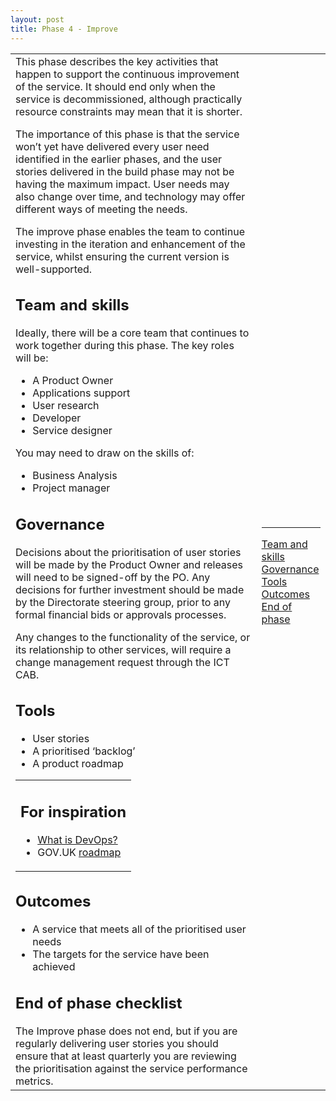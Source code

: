 ```yaml
---
layout: post
title: Phase 4 - Improve
---
```

<table>
<tr>
<td class="mainContent" >
This phase describes the key activities that happen to support the continuous improvement of the service. It should end only when the service is decommissioned, although practically resource constraints may mean that it is shorter. 



The importance of this phase is that the service won’t yet have delivered every user need identified in the earlier phases, and the user stories delivered in the build phase may not be having the maximum impact. User needs may also change over time, and technology may offer different ways of meeting the needs. 



The improve phase enables the team to continue investing in the iteration and enhancement of the service, whilst ensuring the current version is well-supported.



<h2 id="C1">Team and skills</h2>
Ideally, there will be a core team that continues to work together during this phase. The key roles will be:



<ul>
<li>A Product Owner</li>
<li>Applications support</li>
<li>User research</li>
<li>Developer</li>
<li>Service designer</li>
</ul>

You may need to draw on the skills of:

<ul>
<li>Business Analysis</li>
<li>Project manager</li>
</ul>


<h2  id="C2">Governance</h2>

Decisions about the prioritisation of user stories will be made by the Product Owner and releases will need to be signed-off by the PO. Any decisions for further investment should be made by the Directorate steering group, prior to any formal financial bids or approvals processes.

Any changes to the functionality of the service, or its relationship to other services, will require a change management request through the ICT CAB. 


<h2  id="C3">Tools</h2>
<ul>
<li>User stories</li>
<li>A prioritised ‘backlog’</li>
<li>A product roadmap</li>
</ul>
<table class="c20"><tbody><tr class="c8"><td class="c13" rowspan="1" colspan="1"><h2 class="c7 c17" id="h.gq6etvg19l8l"><span class="c4">For inspiration</span></h2><ul class="c5 lst-kix_mq1ag8zf2d2w-0 start"><li class="c0"><span class="c15"><a class="c6" href="https://www.google.com/url?q=https://theagileadmin.com/what-is-devops/&amp;sa=D&amp;ust=1496573525781000&amp;usg=AFQjCNHp5UILXUa7ZEvROP5N0MvBn5fuKw">What is DevOps?</a></span></li><li class="c0"><span>GOV.UK </span><span class="c15"><a class="c6" href="https://www.google.com/url?q=https://app.productplan.com/p/bUmH4fHC0hOivX-E2LYMu2hg9uEhkWp_&amp;sa=D&amp;ust=1496573525782000&amp;usg=AFQjCNEq4qqkdOsle6JNxgmBlYRr1NSYpg">roadmap</a></span></li></ul></td></tr></tbody></table>

<h2  id="C4">Outcomes</h2>
<ul>
<li>A service that meets all of the prioritised user needs</li>
<li>The targets for the service have been achieved</li>
</ul>


<h2  id="C5">End of phase checklist</h2>
The Improve phase does not end, but if you are regularly delivering user stories you should ensure that at least quarterly you are reviewing the prioritisation against the service performance metrics. 

<td class="rightContent">
<hr/>
<a href="#C1">Team and skills</a><br/>
<a href="#C2">Governance</a><br/>
<a href="#C3">Tools</a><br/>
<a href="#C4">Outcomes</a><br/>
<a href="#C5">End of phase</a><br/>
</td>
